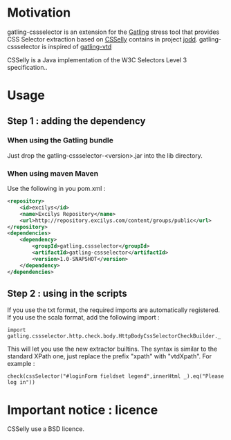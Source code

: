 # Motivation
gatling-cssselector is an extension for the [Gatling](https://github.com/excilys/gatling) stress tool that provides CSS Selector extraction based on [CSSelly](http://jodd.org/doc/csselly/) contains in project [jodd](http://jodd.org).
gatling-cssselector is inspired of [gatling-vtd](https://github.com/excilys/gatling-vtd)

CSSelly is a Java implementation of the W3C Selectors Level 3 specification..

# Usage

## Step 1 : adding the dependency
### When using the Gatling bundle

Just drop the gatling-cssselector-&lt;version&gt;.jar into the lib directory.

### When using maven Maven

Use the following in you pom.xml :

``` xml
<repository>
	<id>excilys</id>
	<name>Excilys Repository</name>
	<url>http://repository.excilys.com/content/groups/public</url>
</repository>
<dependencies>
	<dependency>
		<groupId>gatling.cssselector</groupId>
		<artifactId>gatling-cssselector</artifactId>
		<version>1.0-SNAPSHOT</version>
	</dependency>
</dependencies>
```

## Step 2 : using in the scripts

If you use the txt format, the required imports are automatically registered.
If you use the scala format, add the following import :

    import gatling.cssselector.http.check.body.HttpBodyCssSelectorCheckBuilder._

This will let you use the new extractor builtins. The syntax is similar to the standard XPath one, just replace the prefix "xpath" with "vtdXpath". For example :

    check(cssSelector("#loginForm fieldset legend",innerHtml _).eq("Please log in"))
	
# Important notice : licence

CSSelly use a BSD licence.